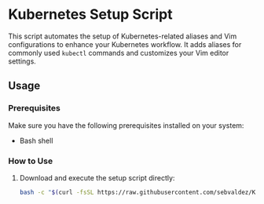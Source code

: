 # Kubernetes Setup Script

This script automates the setup of Kubernetes-related aliases and Vim configurations to enhance your Kubernetes workflow. It adds aliases for commonly used `kubectl` commands and customizes your Vim editor settings.

## Usage

### Prerequisites

Make sure you have the following prerequisites installed on your system:

- Bash shell

### How to Use

1. Download and execute the setup script directly:

   ```bash
   bash -c "$(curl -fsSL https://raw.githubusercontent.com/sebvaldez/K8S-Setup/main/setup_script.sh)"
